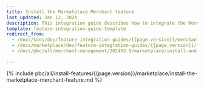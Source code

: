 ```yaml
---
title: Install the Marketplace Merchant feature
last_updated: Jan 12, 2024
description: This integration guide describes how to integrate the Merchants feature into a Spryker project.
template: feature-integration-guide-template
redirect_from:
  - /docs/scos/dev/feature-integration-guides/{{page.version}}/merchant-feature-integration.html
  - /docs/marketplace/dev/feature-integration-guides/{{page.version}}/feature-integration-guides.html
  - /docs/pbc/all/merchant-management/202403.0/marketplace/install-and-upgrade/install-features/install-the-marketplace-merchant-feature.html

---
```


{% include pbc/all/install-features/{{page.version}}/marketplace/install-the-marketplace-merchant-feature.md %} <!-- To edit, see /_includes/pbc/all/install-features/{{page.version}}/marketplace/install-the-marketplace-merchant-feature.md -->
